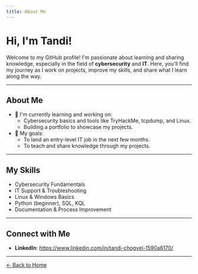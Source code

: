 ```yaml
---
title: About Me
---
```

# Hi, I'm Tandi!

Welcome to my GitHub profile! I'm passionate about learning and sharing knowledge, especially in the field of **cybersecurity** and **IT**. Here, you'll find my journey as I work on projects, improve my skills, and share what I learn along the way.

---
## About Me
- 📖 I'm currently learning and working on:
  - Cybersecurity basics and tools like TryHackMe, tcpdump, and Linux.
  - Building a portfolio to showcase my projects.
- 🎯 My goals:
  - To land an entry-level IT job in the next few months.
  - To teach and share knowledge through my projects.
 
---
## My Skills

- Cybersecurity Fundamentals
- IT Support & Troubleshooting
- Linux & Windows Basics
- Python (beginner), SQL, KQL
- Documentation & Process Improvement

---
## Connect with Me
- **LinkedIn**: https://www.linkedin.com/in/tandi-chogyel-1590a6170/

---
[← Back to Home](index.html)

